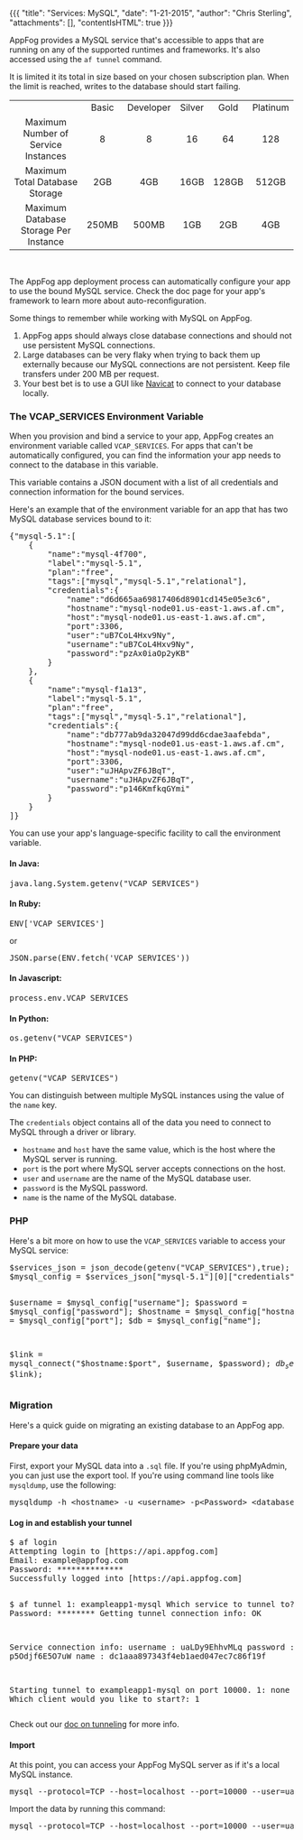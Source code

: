 {{{
  "title": "Services: MySQL",
  "date": "1-21-2015",
  "author": "Chris Sterling",
  "attachments": [],
  "contentIsHTML": true
}}}

<p>AppFog provides a MySQL service that's accessible to apps that are running on any of the supported runtimes and frameworks. It's also accessed using the <code>af tunnel</code> command.</p>
<p>It is limited it its total in size based on your chosen subscription plan. When the limit is reached, writes to the database should start failing.</p>
<table>
<tbody>
<tr>
<td> </td>
<td><center>Basic</center></td>
<td><center>Developer</center></td>
<td><center>Silver</center></td>
<td><center>Gold</center></td>
<td><center>Platinum</center></td>
</tr>
<tr>
<td><center>Maximum Number of Service Instances</center></td>
<td><center>8</center></td>
<td><center>8</center></td>
<td><center>16</center></td>
<td><center>64</center></td>
<td><center>128</center></td>
</tr>
<tr>
<td><center>Maximum Total Database Storage</center></td>
<td><center>2GB</center></td>
<td><center>4GB</center></td>
<td><center>16GB</center></td>
<td><center>128GB</center></td>
<td><center>512GB</center></td>
</tr>
<tr>
<td><center>Maximum Database Storage Per Instance</center></td>
<td><center>250MB</center></td>
<td><center>500MB</center></td>
<td><center>1GB</center></td>
<td><center>2GB</center></td>
<td><center>4GB</center></td>
</tr>
</tbody>
</table>
<p> </p>
<p>The AppFog app deployment process can automatically configure your app to use the bound MySQL service. Check the doc page for your app's framework to learn more about auto-reconfiguration.</p>
<p>Some things to remember while working with MySQL on AppFog.</p>
<ol>
<li>AppFog apps should always close database connections and should not use persistent MySQL connections.</li>
<li>Large databases can be very flaky when trying to back them up externally because our MySQL connections are not persistent. Keep file transfers under 200 MB per request.</li>
<li>Your best bet is to use a GUI like <a href="http://www.navicat.com/">Navicat</a> to connect to your database locally.</li>
</ol>
<h3 id="vcap">The VCAP_SERVICES Environment Variable</h3>
<p>When you provision and bind a service to your app, AppFog creates an environment variable called <code>VCAP_SERVICES</code>. For apps that can't be automatically configured, you can find the information your app needs to connect to the database in this variable.</p>
<p>This variable contains a JSON document with a list of all credentials and connection information for the bound services.</p>
<p>Here's an example that of the environment variable for an app that has two MySQL database services bound to it:</p>
<pre>{"mysql-5.1":[
    {
        "name":"mysql-4f700",
        "label":"mysql-5.1",
        "plan":"free",
        "tags":["mysql","mysql-5.1","relational"],
        "credentials":{
            "name":"d6d665aa69817406d8901cd145e05e3c6",
            "hostname":"mysql-node01.us-east-1.aws.af.cm",
            "host":"mysql-node01.us-east-1.aws.af.cm",
            "port":3306,
            "user":"uB7CoL4Hxv9Ny",
            "username":"uB7CoL4Hxv9Ny",
            "password":"pzAx0iaOp2yKB"
        }
    },
    {
        "name":"mysql-f1a13",
        "label":"mysql-5.1",
        "plan":"free",
        "tags":["mysql","mysql-5.1","relational"],
        "credentials":{
            "name":"db777ab9da32047d99dd6cdae3aafebda",
            "hostname":"mysql-node01.us-east-1.aws.af.cm",
            "host":"mysql-node01.us-east-1.aws.af.cm",
            "port":3306,
            "user":"uJHApvZF6JBqT",
            "username":"uJHApvZF6JBqT",
            "password":"p146KmfkqGYmi"
        }
    }
]}
</pre>
<p>You can use your app's language-specific facility to call the environment variable.</p>
<h4>In Java:</h4>
<pre>java.lang.System.getenv("VCAP_SERVICES")
</pre>
<h4>In Ruby:</h4>
<pre>ENV['VCAP_SERVICES']</pre>
<p>or</p>
<pre>JSON.parse(ENV.fetch('VCAP_SERVICES'))</pre>
<h4>In Javascript:</h4>
<pre>process.env.VCAP_SERVICES
</pre>
<h4>In Python:</h4>
<pre>os.getenv("VCAP_SERVICES")
</pre>
<h4>In PHP:</h4>
<pre>getenv("VCAP_SERVICES")
</pre>
<p>You can distinguish between multiple MySQL instances using the value of the <code>name</code> key.</p>
<p>The <code>credentials</code> object contains all of the data you need to connect to MySQL through a driver or library.</p>
<ul>
<li><code>hostname</code> and <code>host</code> have the same value, which is the host where the MySQL server is running.</li>
<li><code>port</code> is the port where MySQL server accepts connections on the host.</li>
<li><code>user</code> and <code>username</code> are the name of the MySQL database user.</li>
<li><code>password</code> is the MySQL password.</li>
<li><code>name</code> is the name of the MySQL database.</li>
</ul>
<h3 id="php">PHP</h3>
<p>Here's a bit more on how to use the <code>VCAP_SERVICES</code> variable to access your MySQL service:</p>
<pre>$services_json = json_decode(getenv("VCAP_SERVICES"),true);
$mysql_config = $services_json["mysql-5.1"][0]["credentials"];

$username = $mysql_config["username"];
$password = $mysql_config["password"];
$hostname = $mysql_config["hostname"];
$port = $mysql_config["port"];
$db = $mysql_config["name"];

$link = mysql_connect("$hostname:$port", $username, $password);
$db_selected = mysql_select_db($db, $link);
</pre>
<h3 id="migration">Migration</h3>
<p>Here's a quick guide on migrating an existing database to an AppFog app.</p>
<h4>Prepare your data</h4>
<p>First, export your MySQL data into a <code>.sql</code> file. If you're using phpMyAdmin, you can just use the export tool. If you're using command line tools like <code>mysqldump</code>, use the following:</p>
<pre>mysqldump -h &lt;hostname&gt; -u &lt;username&gt; -p&lt;Password&gt; &lt;database&gt; &gt; /tmp/mydata.sql
</pre>
<h4>Log in and establish your tunnel</h4>
<pre>$ af login
Attempting login to [https://api.appfog.com]
Email: example@appfog.com
Password: **************
Successfully logged into [https://api.appfog.com]

$ af tunnel
1: exampleapp1-mysql
Which service to tunnel to?: 1
Password: ********
Getting tunnel connection info: OK

Service connection info:
username : uaLDy9EhhvMLq
password : p5Odjf6E5O7uW
name : dc1aaa897343f4eb1aed047ec7c86f19f

Starting tunnel to exampleapp1-mysql on port 10000.
1: none
2: mysql
Which client would you like to start?: 1
</pre>
<p>Check out our <a href=" https://www.ctl.io/knowledge-base/appfog/legacy-version-1/service-database-content-management-tunneling/">doc on tunneling</a> for more info.</p>
<h4>Import</h4>
<p>At this point, you can access your AppFog MySQL server as if it's a local MySQL instance.</p>
<pre>mysql --protocol=TCP --host=localhost --port=10000 --user=uaLDy9EhhvMLq --password=p5Odjf6E5O7uW dc1aaa897343f4eb1aed047ec7c86f19f
</pre>
<p>Import the data by running this command:</p>
<pre>mysql --protocol=TCP --host=localhost --port=10000 --user=uaLDy9EhhvMLq --password=p5Odjf6E5O7uW dc1aaa897343f4eb1aed047ec7c86f19f &lt; /tmp/mydata.sql
</pre>
